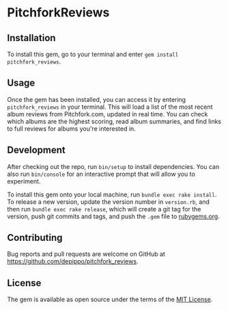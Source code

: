 # PitchforkReviews

## Installation

To install this gem, go to your terminal and enter `gem install pitchfork_reviews`.

## Usage

Once the gem has been installed, you can access it by entering `pitchfork_reviews` in your terminal. This will load a list of the most recent album reviews from Pitchfork.com, updated in real time. You can check which albums are the highest scoring, read album summaries, and find links to full reviews for albums you're interested in.

## Development

After checking out the repo, run `bin/setup` to install dependencies. You can also run `bin/console` for an interactive prompt that will allow you to experiment.

To install this gem onto your local machine, run `bundle exec rake install`. To release a new version, update the version number in `version.rb`, and then run `bundle exec rake release`, which will create a git tag for the version, push git commits and tags, and push the `.gem` file to [rubygems.org](https://rubygems.org).

## Contributing

Bug reports and pull requests are welcome on GitHub at https://github.com/depippo/pitchfork_reviews.


## License

The gem is available as open source under the terms of the [MIT License](http://opensource.org/licenses/MIT).

